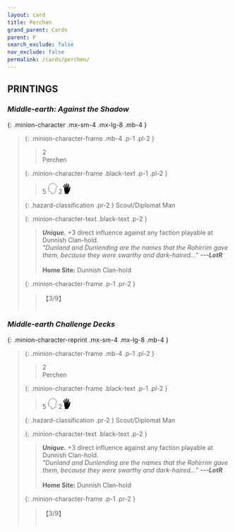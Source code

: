 ```yaml
---
layout: card
title: Perchen
grand_parent: Cards
parent: P
search_exclude: false
nav_exclude: false
permalink: /cards/perchen/
---
```


## PRINTINGS


### _Middle-earth: Against the Shadow_

{: .minion-character .mx-sm-4 .mx-lg-8 .mb-4 }
> {: .minion-character-frame .mb-4 .p-1 .pl-2 }
> > <div class="hazard-mp">2</div>
> > <div class="card-name">Perchen</div>
>
> {: .minion-character-frame .black-text .p-1 .pl-2 }
> > 5 ![](/assets/images/mind.svg) 2![](/assets/images/di.svg)
>
> {: .hazard-classification .pr-2 }
> Scout/Diplomat Man
>
> {: .minion-character-text .black-text .p-2 }
> > _**Unique.**_ +3 direct influence against any faction playable at Dunnish Clan-hold. <br>_"Dunland and Dunlending are the names that the Rohirrim gave them, because they were swarthy and dark-haired...”_ ***---LotR***  <br><br>**Home Site:** Dunnish Clan-hold 
>
> {: .minion-character-frame .p-1 .pr-2 }
> > <div class="card-shield">【3/9】</div>
> > <div class="card-corruption-white">&nbsp;</div>

### _Middle-earth Challenge Decks_

{: .minion-character-reprint .mx-sm-4 .mx-lg-8 .mb-4 }
> {: .minion-character-frame .mb-4 .p-1 .pl-2 }
> > <div class="hazard-mp">2</div>
> > <div class="card-name">Perchen</div>
>
> {: .minion-character-frame .black-text .p-1 .pl-2 }
> > 5 ![](/assets/images/mind.svg) 2![](/assets/images/di.svg)
>
> {: .hazard-classification .pr-2 }
> Scout/Diplomat Man
>
> {: .minion-character-text .black-text .p-2 }
> > _**Unique.**_ +3 direct influence against any faction playable at Dunnish Clan-hold. <br>_"Dunland and Dunlending are the names that the Rohirrim gave them, because they were swarthy and dark-haired...”_ ***---LotR***  <br><br>**Home Site:** Dunnish Clan-hold 
>
> {: .minion-character-frame .p-1 .pr-2 }
> > <div class="card-shield">【3/9】</div>
> > <div class="card-corruption-white">&nbsp;</div>
